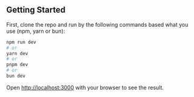 ## Getting Started

First, clone the repo and run by the following commands based what you use (npm, yarn or bun):

```bash
npm run dev
# or
yarn dev
# or
pnpm dev
# or
bun dev
```

Open [http://localhost:3000](http://localhost:3000) with your browser to see the result.
